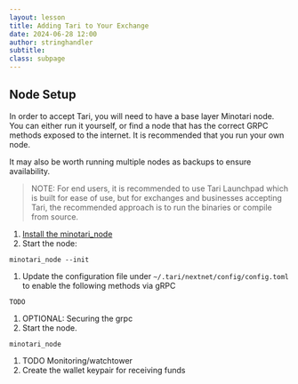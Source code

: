 ```yaml
---
layout: lesson
title: Adding Tari to Your Exchange
date: 2024-06-28 12:00
author: stringhandler
subtitle:
class: subpage
---
```


## Node Setup
In order to accept Tari, you will need to have a base layer Minotari node. You can either run it yourself, or find a node 
that has the correct GRPC methods exposed to the internet. It is recommended that you run your own node.

It may also be worth running multiple nodes as backups to ensure availability.

> NOTE: For end users, it is recommended to use Tari Launchpad which is built for ease of use, but for exchanges and businesses accepting
Tari, the recommended approach is to run the binaries or compile from source.

1. [Install the minotari_node](https://github.com/tari-project/tari?tab=readme-ov-file#installing-using-binaries)
1. Start the node:

```
minotari_node --init
```
1. Update the configuration file under `~/.tari/nextnet/config/config.toml` to enable the following methods via gRPC
```
TODO
```
1. OPTIONAL: Securing the grpc
1. Start the node. 
```
minotari_node
```

1. TODO Monitoring/watchtower
1. Create the wallet keypair for receiving funds

